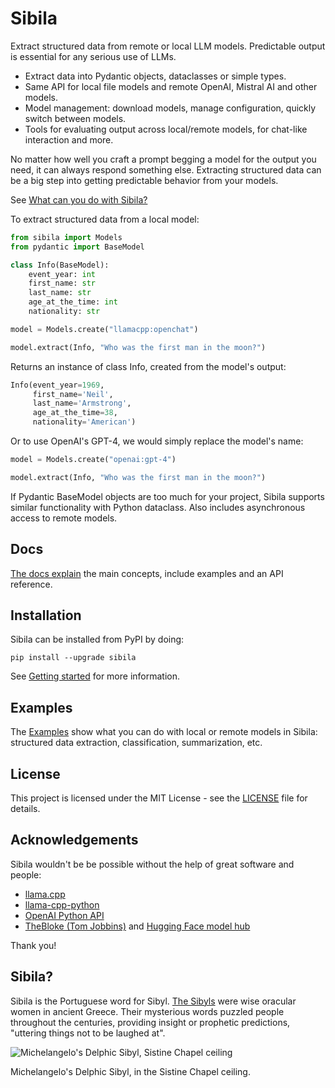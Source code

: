 # Sibila

Extract structured data from remote or local LLM models. Predictable output is essential for any serious use of LLMs.

- Extract data into Pydantic objects, dataclasses or simple types.
- Same API for local file models and remote OpenAI, Mistral AI and other models.
- Model management: download models, manage configuration, quickly switch between models.
- Tools for evaluating output across local/remote models, for chat-like interaction and more.

No matter how well you craft a prompt begging a model for the output you need, it can always respond something else. Extracting structured data can be a big step into getting predictable behavior from your models.

See [What can you do with Sibila?](https://jndiogo.github.io/sibila/what/)

To extract structured data from a local model:

``` python
from sibila import Models
from pydantic import BaseModel

class Info(BaseModel):
    event_year: int
    first_name: str
    last_name: str
    age_at_the_time: int
    nationality: str

model = Models.create("llamacpp:openchat")

model.extract(Info, "Who was the first man in the moon?")
```

Returns an instance of class Info, created from the model's output:

``` python
Info(event_year=1969,
     first_name='Neil',
     last_name='Armstrong',
     age_at_the_time=38,
     nationality='American')
```

Or to use OpenAI's GPT-4, we would simply replace the model's name:

``` python
model = Models.create("openai:gpt-4")

model.extract(Info, "Who was the first man in the moon?")
```

If Pydantic BaseModel objects are too much for your project, Sibila supports similar functionality with Python dataclass. Also includes asynchronous access to remote models.




## Docs

[The docs explain](https://jndiogo.github.io/sibila/) the main concepts, include examples and an API reference.


## Installation

Sibila can be installed from PyPI by doing:

```
pip install --upgrade sibila
```

See [Getting started](https://jndiogo.github.io/sibila/installing/) for more information.



## Examples

The [Examples](https://jndiogo.github.io/sibila/examples/) show what you can do with local or remote models in Sibila: structured data extraction, classification, summarization, etc.



## License

This project is licensed under the MIT License - see the [LICENSE](https://github.com/jndiogo/sibila/blob/main/LICENSE) file for details.


## Acknowledgements

Sibila wouldn't be be possible without the help of great software and people:

- [llama.cpp](https://github.com/ggerganov/llama.cpp)
- [llama-cpp-python](https://github.com/abetlen/llama-cpp-python)
- [OpenAI Python API](https://github.com/openai/openai-python)
- [TheBloke (Tom Jobbins)](https://huggingface.co/TheBloke) and [Hugging Face model hub](https://huggingface.co/)

Thank you!


## Sibila?

Sibila is the Portuguese word for Sibyl. [The Sibyls](https://en.wikipedia.org/wiki/Sibyl) were wise oracular women in ancient Greece. Their mysterious words puzzled people throughout the centuries, providing insight or prophetic predictions, "uttering things not to be laughed at".

![Michelangelo's Delphic Sibyl, Sistine Chapel ceiling](https://upload.wikimedia.org/wikipedia/commons/thumb/1/19/DelphicSibylByMichelangelo.jpg/471px-DelphicSibylByMichelangelo.jpg)

Michelangelo's Delphic Sibyl, in the Sistine Chapel ceiling.

